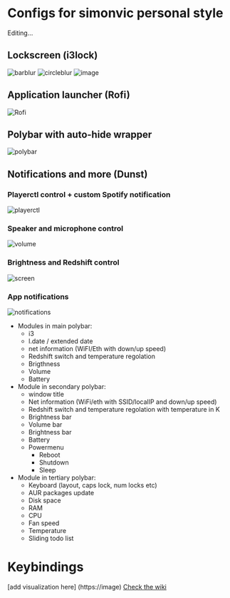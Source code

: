 # Configs for simonvic personal style 
Editing...

## Lockscreen (i3lock)
![barblur](Preview/lockscreen_bars_blur.gif)
![circleblur](Preview/lockscreen_circle_blur.gif)
![image](Preview/lockscreen_image.gif)

## Application launcher (Rofi)
![Rofi](Preview/rofi.gif)

## Polybar with auto-hide wrapper
![polybar](Preview/polybar_background.gif)

## Notifications and more (Dunst)
### Playerctl control + custom Spotify notification
![playerctl](https://imgur.com/CXvSvrk.gif)
### Speaker and microphone control
![volume](https://imgur.com/qwqZkWd.gif)
### Brightness and Redshift control
![screen](https://imgur.com/5nRhvXl.gif)
### App notifications
![notifications](https://imgur.com/Xpre5zb.gif)

* Modules in main polybar: 
  * i3
  * l.date / extended date
  * net information (WiFI/Eth with down/up speed)
  * Redshift switch and temperature regolation
  * Brigthness
  * Volume
  * Battery
* Module in secondary polybar: 
  * window title
  * Net information (WiFi/eth with SSID/localIP and down/up speed)
  * Redshift switch and temperature regolation with temperature in K
  * Brightness bar
  * Volume bar 
  * Brightness bar
  * Battery 
  * Powermenu
     * Reboot
     * Shutdown
     * Sleep
* Module in tertiary polybar: 
  * Keyboard (layout, caps lock, num locks etc)
  * AUR packages update
  * Disk space
  * RAM
  * CPU
  * Fan speed
  * Temperature
  * Sliding todo list
  
# Keybindings
[add visualization here] (https://image)
[Check the wiki](https://github.com/simonvic/dotfiles/wiki/Keybindings)









